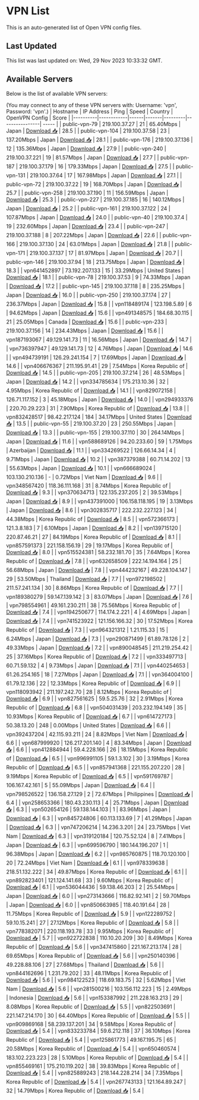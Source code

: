 # VPN List

This is an auto-generated list of Open VPN config files.

## Last Updated

This list was last updated on: Wed, 29 Nov 2023 10:33:32 GMT.

## Available Servers

Below is the list of available VPN servers:

(You may connect to any of these VPN servers with: Username: 'vpn', Password: 'vpn'.)
| Hostname | IP Address | Ping | Speed | Country | OpenVPN Config | Score |
|----------|------------|------|-------|---------|----------------| ----- |
| public-vpn-79 | 219.100.37.27 | 21 | 65.40Mbps | Japan | [Download 📥](./configs/server_0_JP.ovpn) | 28.5 |
| public-vpn-104 | 219.100.37.58 | 23 | 137.20Mbps | Japan | [Download 📥](./configs/server_1_JP.ovpn) | 28.1 |
| public-vpn-176 | 219.100.37.136 | 12 | 135.36Mbps | Japan | [Download 📥](./configs/server_2_JP.ovpn) | 27.9 |
| public-vpn-240 | 219.100.37.221 | 19 | 81.57Mbps | Japan | [Download 📥](./configs/server_3_JP.ovpn) | 27.7 |
| public-vpn-187 | 219.100.37.179 | 16 | 179.33Mbps | Japan | [Download 📥](./configs/server_4_JP.ovpn) | 27.5 |
| public-vpn-131 | 219.100.37.64 | 17 | 167.98Mbps | Japan | [Download 📥](./configs/server_5_JP.ovpn) | 27.1 |
| public-vpn-72 | 219.100.37.22 | 19 | 168.70Mbps | Japan | [Download 📥](./configs/server_6_JP.ovpn) | 25.7 |
| public-vpn-258 | 219.100.37.190 | 11 | 156.59Mbps | Japan | [Download 📥](./configs/server_7_JP.ovpn) | 25.3 |
| public-vpn-227 | 219.100.37.185 | 16 | 140.12Mbps | Japan | [Download 📥](./configs/server_8_JP.ovpn) | 25.2 |
| public-vpn-161 | 219.100.37.122 | 24 | 107.87Mbps | Japan | [Download 📥](./configs/server_9_JP.ovpn) | 24.0 |
| public-vpn-40 | 219.100.37.4 | 19 | 232.60Mbps | Japan | [Download 📥](./configs/server_10_JP.ovpn) | 23.4 |
| public-vpn-247 | 219.100.37.188 | 8 | 207.22Mbps | Japan | [Download 📥](./configs/server_11_JP.ovpn) | 22.6 |
| public-vpn-166 | 219.100.37.130 | 24 | 63.01Mbps | Japan | [Download 📥](./configs/server_12_JP.ovpn) | 21.8 |
| public-vpn-171 | 219.100.37.137 | 17 | 81.97Mbps | Japan | [Download 📥](./configs/server_13_JP.ovpn) | 20.7 |
| public-vpn-146 | 219.100.37.94 | 18 | 213.75Mbps | Japan | [Download 📥](./configs/server_14_JP.ovpn) | 18.3 |
| vpn641452897 | 73.192.207.133 | 15 | 33.29Mbps | United States | [Download 📥](./configs/server_15_US.ovpn) | 18.1 |
| public-vpn-78 | 219.100.37.53 | 9 | 74.33Mbps | Japan | [Download 📥](./configs/server_16_JP.ovpn) | 17.2 |
| public-vpn-145 | 219.100.37.118 | 8 | 235.25Mbps | Japan | [Download 📥](./configs/server_17_JP.ovpn) | 16.0 |
| public-vpn-250 | 219.100.37.174 | 27 | 236.37Mbps | Japan | [Download 📥](./configs/server_18_JP.ovpn) | 15.8 |
| vpn118489174 | 123.198.5.89 | 6 | 94.62Mbps | Japan | [Download 📥](./configs/server_19_JP.ovpn) | 15.6 |
| vpn491348575 | 184.68.30.115 | 21 | 25.05Mbps | Canada | [Download 📥](./configs/server_20_CA.ovpn) | 15.6 |
| public-vpn-233 | 219.100.37.156 | 14 | 234.43Mbps | Japan | [Download 📥](./configs/server_21_JP.ovpn) | 15.6 |
| vpn187193067 | 49.129.141.73 | 11 | 16.56Mbps | Japan | [Download 📥](./configs/server_22_JP.ovpn) | 14.7 |
| vpn736397947 | 49.129.141.73 | 12 | 4.76Mbps | Japan | [Download 📥](./configs/server_23_JP.ovpn) | 14.6 |
| vpn494739191 | 126.29.241.154 | 7 | 17.69Mbps | Japan | [Download 📥](./configs/server_24_JP.ovpn) | 14.6 |
| vpn406676367 | 211.195.91.41 | 29 | 7.54Mbps | Korea Republic of | [Download 📥](./configs/server_25_KR.ovpn) | 14.5 |
| public-vpn-205 | 219.100.37.214 | 26 | 48.53Mbps | Japan | [Download 📥](./configs/server_26_JP.ovpn) | 14.2 |
| vpn334785634 | 175.213.10.36 | 32 | 4.95Mbps | Korea Republic of | [Download 📥](./configs/server_27_KR.ovpn) | 14.1 |
| vpn829072158 | 126.71.117.152 | 3 | 45.18Mbps | Japan | [Download 📥](./configs/server_28_JP.ovpn) | 14.0 |
| vpn294933376 | 220.70.29.223 | 31 | 7.90Mbps | Korea Republic of | [Download 📥](./configs/server_29_KR.ovpn) | 13.8 |
| vpn832428517 | 98.42.217.124 | 184 | 34.17Mbps | United States | [Download 📥](./configs/server_30_US.ovpn) | 13.5 |
| public-vpn-55 | 219.100.37.20 | 23 | 250.55Mbps | Japan | [Download 📥](./configs/server_31_JP.ovpn) | 13.3 |
| public-vpn-155 | 219.100.37.110 | 30 | 264.14Mbps | Japan | [Download 📥](./configs/server_32_JP.ovpn) | 11.6 |
| vpn588689126 | 94.20.233.60 | 59 | 1.75Mbps | Azerbaijan | [Download 📥](./configs/server_33_AZ.ovpn) | 11.1 |
| vpn334269522 | 126.66.14.34 | 4 | 9.71Mbps | Japan | [Download 📥](./configs/server_34_JP.ovpn) | 10.2 |
| vpn387379388 | 60.71.14.202 | 13 | 55.63Mbps | Japan | [Download 📥](./configs/server_35_JP.ovpn) | 10.1 |
| vpn666689024 | 103.130.210.136 | - | 0.72Mbps | Viet Nam | [Download 📥](./configs/server_36_VN.ovpn) | 9.6 |
| vpn348567420 | 118.36.111.168 | 31 | 8.74Mbps | Korea Republic of | [Download 📥](./configs/server_37_KR.ovpn) | 9.3 |
| vpn370634713 | 122.135.237.205 | 2 | 39.53Mbps | Japan | [Download 📥](./configs/server_38_JP.ovpn) | 8.9 |
| vpn437391000 | 106.158.118.195 | 19 | 3.13Mbps | Japan | [Download 📥](./configs/server_39_JP.ovpn) | 8.6 |
| vpn302835717 | 222.232.227.123 | 34 | 44.38Mbps | Korea Republic of | [Download 📥](./configs/server_40_KR.ovpn) | 8.5 |
| vpn572366173 | 121.3.8.183 | 7 | 6.10Mbps | Japan | [Download 📥](./configs/server_41_JP.ovpn) | 8.2 |
| vpn139715120 | 220.87.46.21 | 27 | 84.19Mbps | Korea Republic of | [Download 📥](./configs/server_42_KR.ovpn) | 8.1 |
| vpn857591373 | 221.158.156.19 | 29 | 19.17Mbps | Korea Republic of | [Download 📥](./configs/server_43_KR.ovpn) | 8.0 |
| vpn515524381 | 58.232.181.70 | 35 | 7.64Mbps | Korea Republic of | [Download 📥](./configs/server_44_KR.ovpn) | 7.8 |
| vpn632658509 | 222.14.194.164 | 25 | 56.68Mbps | Japan | [Download 📥](./configs/server_45_JP.ovpn) | 7.8 |
| vpn444232167 | 49.228.104.147 | 29 | 53.50Mbps | Thailand | [Download 📥](./configs/server_46_TH.ovpn) | 7.7 |
| vpn972198502 | 211.57.241.134 | 30 | 8.86Mbps | Korea Republic of | [Download 📥](./configs/server_47_KR.ovpn) | 7.7 |
| vpn189380279 | 59.147.139.142 | 3 | 83.07Mbps | Japan | [Download 📥](./configs/server_48_JP.ovpn) | 7.6 |
| vpn798554961 | 49.161.230.211 | 38 | 75.56Mbps | Korea Republic of | [Download 📥](./configs/server_49_KR.ovpn) | 7.4 |
| vpn194250677 | 114.174.2.221 | 4 | 4.69Mbps | Japan | [Download 📥](./configs/server_50_JP.ovpn) | 7.4 |
| vpn741523922 | 121.156.166.32 | 30 | 17.52Mbps | Korea Republic of | [Download 📥](./configs/server_51_KR.ovpn) | 7.3 |
| vpn964321312 | 1.21.115.33 | 15 | 6.24Mbps | Japan | [Download 📥](./configs/server_52_JP.ovpn) | 7.3 |
| vpn290871499 | 61.89.78.126 | 2 | 49.33Mbps | Japan | [Download 📥](./configs/server_53_JP.ovpn) | 7.2 |
| vpn890048545 | 211.219.254.42 | 25 | 37.16Mbps | Korea Republic of | [Download 📥](./configs/server_54_KR.ovpn) | 7.2 |
| vpn333497713 | 60.71.59.132 | 4 | 9.73Mbps | Japan | [Download 📥](./configs/server_55_JP.ovpn) | 7.1 |
| vpn440254653 | 61.26.254.165 | 18 | 7.27Mbps | Japan | [Download 📥](./configs/server_56_JP.ovpn) | 7.1 |
| vpn364004100 | 61.79.12.136 | 22 | 12.33Mbps | Korea Republic of | [Download 📥](./configs/server_57_KR.ovpn) | 6.9 |
| vpn118093942 | 211.197.242.70 | 28 | 8.12Mbps | Korea Republic of | [Download 📥](./configs/server_58_KR.ovpn) | 6.9 |
| vpn827561625 | 59.5.25.76 | 32 | 2.91Mbps | Korea Republic of | [Download 📥](./configs/server_59_KR.ovpn) | 6.8 |
| vpn504031439 | 203.232.194.149 | 35 | 10.93Mbps | Korea Republic of | [Download 📥](./configs/server_60_KR.ovpn) | 6.7 |
| vpn614727173 | 50.38.13.20 | 248 | 0.00Mbps | United States | [Download 📥](./configs/server_61_US.ovpn) | 6.6 |
| vpn392437204 | 42.115.93.211 | 24 | 8.82Mbps | Viet Nam | [Download 📥](./configs/server_62_VN.ovpn) | 6.6 |
| vpn687999920 | 126.217.201.140 | 4 | 83.34Mbps | Japan | [Download 📥](./configs/server_63_JP.ovpn) | 6.6 |
| vpn412884944 | 59.4.228.166 | 26 | 18.15Mbps | Korea Republic of | [Download 📥](./configs/server_64_KR.ovpn) | 6.5 |
| vpn996991105 | 59.1.3.102 | 30 | 3.19Mbps | Korea Republic of | [Download 📥](./configs/server_65_KR.ovpn) | 6.5 |
| vpn857941368 | 221.155.207.220 | 28 | 9.19Mbps | Korea Republic of | [Download 📥](./configs/server_66_KR.ovpn) | 6.5 |
| vpn591769787 | 106.167.42.161 | 5 | 55.09Mbps | Japan | [Download 📥](./configs/server_67_JP.ovpn) | 6.4 |
| vpn798526522 | 136.158.27.129 | 2 | 72.67Mbps | Philippines | [Download 📥](./configs/server_68_PH.ovpn) | 6.4 |
| vpn258653366 | 180.43.230.113 | 4 | 25.71Mbps | Japan | [Download 📥](./configs/server_69_JP.ovpn) | 6.3 |
| vpn502654126 | 59.138.144.103 | 1 | 83.96Mbps | Japan | [Download 📥](./configs/server_70_JP.ovpn) | 6.3 |
| vpn845724806 | 60.113.133.69 | 7 | 41.29Mbps | Japan | [Download 📥](./configs/server_71_JP.ovpn) | 6.3 |
| vpn747206214 | 14.236.3.201 | 24 | 23.75Mbps | Viet Nam | [Download 📥](./configs/server_72_VN.ovpn) | 6.3 |
| vpn319120184 | 120.75.52.124 | 8 | 7.41Mbps | Japan | [Download 📥](./configs/server_73_JP.ovpn) | 6.3 |
| vpn699596790 | 180.144.196.207 | 1 | 96.38Mbps | Japan | [Download 📥](./configs/server_74_JP.ovpn) | 6.2 |
| vpn985760875 | 118.70.120.100 | 20 | 72.24Mbps | Viet Nam | [Download 📥](./configs/server_75_VN.ovpn) | 6.1 |
| vpn978339638 | 218.51.132.222 | 34 | 49.87Mbps | Korea Republic of | [Download 📥](./configs/server_76_KR.ovpn) | 6.1 |
| vpn892823401 | 121.124.141.68 | 33 | 9.60Mbps | Korea Republic of | [Download 📥](./configs/server_77_KR.ovpn) | 6.1 |
| vpn536044436 | 59.138.46.203 | 2 | 25.54Mbps | Japan | [Download 📥](./configs/server_78_JP.ovpn) | 6.0 |
| vpn273143666 | 116.82.92.141 | 2 | 59.70Mbps | Japan | [Download 📥](./configs/server_79_JP.ovpn) | 6.0 |
| vpn850663985 | 118.40.191.64 | 28 | 11.75Mbps | Korea Republic of | [Download 📥](./configs/server_80_KR.ovpn) | 5.9 |
| vpn122289752 | 59.10.15.241 | 27 | 27.12Mbps | Korea Republic of | [Download 📥](./configs/server_81_KR.ovpn) | 5.8 |
| vpn778382071 | 220.118.193.78 | 33 | 9.95Mbps | Korea Republic of | [Download 📥](./configs/server_82_KR.ovpn) | 5.7 |
| vpn922722838 | 110.10.20.209 | 30 | 8.49Mbps | Korea Republic of | [Download 📥](./configs/server_83_KR.ovpn) | 5.6 |
| vpn347415860 | 221.167.213.174 | 28 | 69.65Mbps | Korea Republic of | [Download 📥](./configs/server_84_KR.ovpn) | 5.6 |
| vpn250140396 | 49.228.88.106 | 27 | 27.68Mbps | Thailand | [Download 📥](./configs/server_85_TH.ovpn) | 5.6 |
| vpn844162696 | 1.231.79.202 | 33 | 48.11Mbps | Korea Republic of | [Download 📥](./configs/server_86_KR.ovpn) | 5.6 |
| vpn984122523 | 118.69.183.75 | 32 | 5.62Mbps | Viet Nam | [Download 📥](./configs/server_87_VN.ovpn) | 5.6 |
| vpn281500216 | 103.156.112.223 | 15 | 2.49Mbps | Indonesia | [Download 📥](./configs/server_88_ID.ovpn) | 5.6 |
| vpn153387992 | 211.228.163.213 | 29 | 8.08Mbps | Korea Republic of | [Download 📥](./configs/server_89_KR.ovpn) | 5.5 |
| vpn822503691 | 221.147.214.170 | 30 | 64.40Mbps | Korea Republic of | [Download 📥](./configs/server_90_KR.ovpn) | 5.5 |
| vpn909869168 | 58.239.137.201 | 34 | 9.58Mbps | Korea Republic of | [Download 📥](./configs/server_91_KR.ovpn) | 5.4 |
| vpn833233784 | 59.6.212.118 | 37 | 36.10Mbps | Korea Republic of | [Download 📥](./configs/server_92_KR.ovpn) | 5.4 |
| vpn125861773 | 49.167.195.75 | 65 | 20.58Mbps | Korea Republic of | [Download 📥](./configs/server_93_KR.ovpn) | 5.4 |
| vpn650460574 | 183.102.223.223 | 28 | 5.10Mbps | Korea Republic of | [Download 📥](./configs/server_94_KR.ovpn) | 5.4 |
| vpn855469161 | 175.210.119.202 | 38 | 39.83Mbps | Korea Republic of | [Download 📥](./configs/server_95_KR.ovpn) | 5.4 |
| vpn825889243 | 218.144.228.214 | 34 | 7.35Mbps | Korea Republic of | [Download 📥](./configs/server_96_KR.ovpn) | 5.4 |
| vpn267743133 | 121.164.89.247 | 32 | 14.79Mbps | Korea Republic of | [Download 📥](./configs/server_97_KR.ovpn) | 5.4 |
